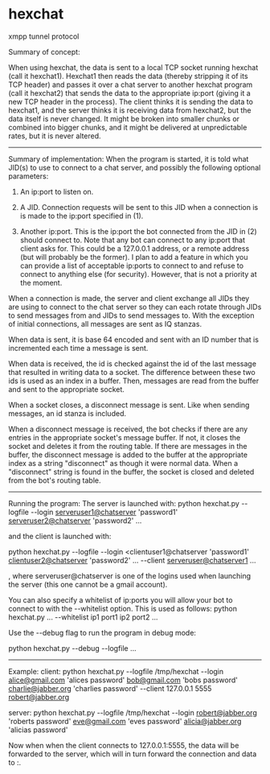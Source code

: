 hexchat
=======

xmpp tunnel protocol

Summary of concept:

When using hexchat, the data is sent to a local TCP socket running hexchat (call it hexchat1). Hexchat1 then reads the data (thereby stripping it of its TCP header) and passes it over a chat server to another hexchat program (call it hexchat2) that sends the data to the appropriate ip:port (giving it a new TCP header in the process).
The client thinks it is sending the data to hexchat1, and the server thinks it is receiving data from hexchat2, but the data itself is never changed. It might be broken into smaller chunks or combined into bigger chunks, and it might be delivered at unpredictable rates, but it is never altered.

------------------------------------------------------------------------------------------

Summary of implementation:
When the program is started, it is told what JID(s) to use to connect to a chat server, and possibly the following optional parameters:
1. An ip:port to listen on.

2. A JID.  Connection requests will be sent to this JID when a connection is is made to the ip:port specified in (1).

3. Another ip:port. This is the ip:port the bot connected from the JID in (2) should connect to. Note that any bot can connect to any ip:port that client asks for. This could be a 127.0.0.1 address, or a remote address (but will probably be the former). I plan to add a feature in which you can provide a list of acceptable ip:ports to connect to and refuse to connect to anything else (for security). However, that is not a priority at the moment.

When a connection is made, the server and client exchange all JIDs they are using to connect to the chat server so they can each rotate through JIDs to send messages from and JIDs to send messages to. With the exception of initial connections, all messages are sent as IQ stanzas.

When data is sent, it is base 64 encoded and sent with an ID number that is incremented each time a message is sent.

When data is received, the id is checked against the id of the last message that resulted in writing data to a socket. The difference between these two ids is used as an index in a buffer. Then, messages are read from the buffer and sent to the appropriate socket.

When a socket closes, a disconnect message is sent. Like when sending messages, an id stanza is included.

When a disconnect message is received, the bot checks if there are any entries in the appropriate socket's message buffer. If not, it closes the socket and deletes it from the routing table. If there are messages in the buffer, the disconnect message is added to the buffer at the appropriate index as a string "disconnect" as though it were normal data. When a "disconnect" string is found in the buffer, the socket is closed and deleted from the bot's routing table.

------------------------------------------------------------------------------------------

Running the program:
The server is launched with:
python hexchat.py --logfile <log file> --login <serveruser1@chatserver> 'password1' <serveruser2@chatserver> 'password2' ...

and the client is launched with:

python hexchat.py --logfile <log file> --login <clientuser1@chatserver 'password1' <clientuser2@chatserver> 'password2' ... --client <local ip1> <local port1> <serveruser@chatserver1> <remote ip1> <remote port1> ...

, where serveruser@chatserver is one of the logins used when launching the server (this one cannot be a gmail account).

You can also specify a whitelist of ip:ports you will allow your bot to connect to with the --whitelist option. This is used as follows:
python hexchat.py ... --whitelist ip1 port1 ip2 port2 ...

Use the --debug flag to run the program in debug mode:

python hexchat.py --debug --logfile ...

------------------------------------------------------------------------------------------

Example:
client:
python hexchat.py --logfile /tmp/hexchat --login alice@gmail.com 'alices password' bob@gmail.com 'bobs password' charlie@jabber.org 'charlies password' --client 127.0.0.1 5555 robert@jabber.org <some ip address> <some port number>

server:
python hexchat.py --logfile /tmp/hexchat --login robert@jabber.org 'roberts password' eve@gmail.com 'eves password' alicia@jabber.org 'alicias password'

Now when when the client connects to 127.0.0.1:5555, the data will be forwarded to the server, which will in turn forward the connection and data to <some ip address>:<some port number>.
